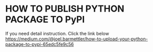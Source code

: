# HOW TO PUBLISH PYTHON PACKAGE TO PyPI

If you need detail instruction. Click the link below
https://medium.com/@joel.barmettler/how-to-upload-your-python-package-to-pypi-65edc5fe9c56
